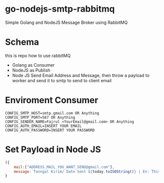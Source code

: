 # go-nodejs-smtp-rabbitmq

Simple Golang and NodeJS Message Broker using RabbitMQ

# Schema
this is repo how to use rabbitMQ
- Golang as Consumer
- NodeJS as Publish
- Node JS Send Email Address and Message, then throw a payload to worker and send it to smtp to send to client email

# Enviroment Consumer
```env
CONFIG_SMTP_HOST=smtp.gmail.com OR Anything
CONFIG_SMTP_PORT=587 OR Anything
CONFIG_SENDER_NAME=Fajrul <YourEmail@gmail.com> OR Anything
CONFIG_AUTH_EMAIL=INSERT YOUR EMAIL
CONFIG_AUTH_PASSWORD=INSERT YOUR PASSWORD
```

# Set Payload in Node JS
```js
({
    mail:["ADDRESS_MAIL_YOU_WANT_SEND@gmail.com"],
    message:`Tanngal Kirim/ Date Sent ${today.toISOString()} | En: This Message send auto, Id:Ini Pesan dikirim Secara Otomatis`
}
```
